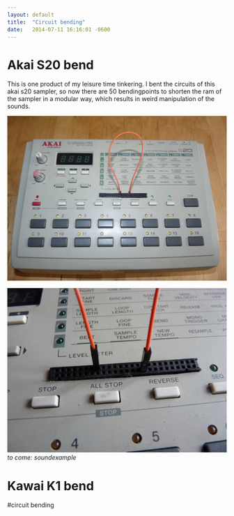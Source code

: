 ```yaml
---
layout: default
title:  "Circuit bending"
date:   2014-07-11 16:16:01 -0600
---
```

# Akai S20 bend

This is one product of my leisure time tinkering. I bent the circuits of this akai s20 sampler, so now there are 50 bendingpoints to shorten the ram of the sampler in a modular way, which results in weird manipulation of the sounds.

![S201](/pictures/S201.jpg)

![S202](/pictures/S202.jpg)
*to come: soundexample*

# Kawai K1 bend

#circuit bending
